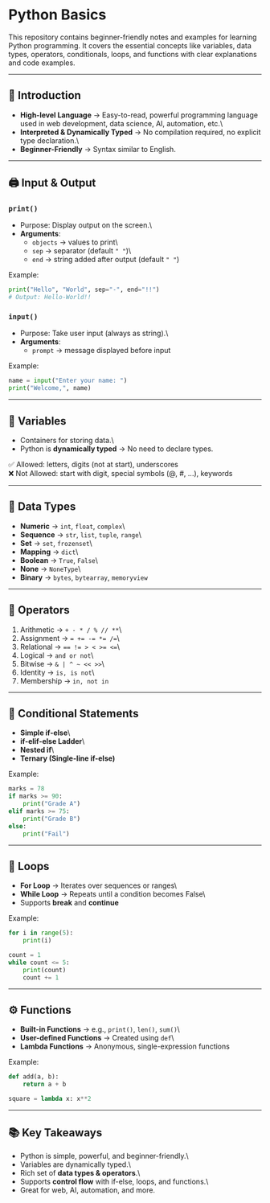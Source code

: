 # Python Basics

This repository contains beginner-friendly notes and examples for
learning Python programming. It covers the essential concepts like
variables, data types, operators, conditionals, loops, and functions
with clear explanations and code examples.

------------------------------------------------------------------------

## 📌 Introduction

-   **High-level Language** → Easy-to-read, powerful programming
    language used in web development, data science, AI, automation,
    etc.\
-   **Interpreted & Dynamically Typed** → No compilation required, no
    explicit type declaration.\
-   **Beginner-Friendly** → Syntax similar to English.

------------------------------------------------------------------------

## 🖨️ Input & Output

### `print()`

-   Purpose: Display output on the screen.\
-   **Arguments**:
    -   `objects` → values to print\
    -   `sep` → separator (default `" "`)\
    -   `end` → string added after output (default `" "`)

Example:

``` python
print("Hello", "World", sep="-", end="!!")
# Output: Hello-World!!
```

### `input()`

-   Purpose: Take user input (always as string).\
-   **Arguments**:
    -   `prompt` → message displayed before input

Example:

``` python
name = input("Enter your name: ")
print("Welcome,", name)
```

------------------------------------------------------------------------

## 📝 Variables

-   Containers for storing data.\
-   Python is **dynamically typed** → No need to declare types.

✅ Allowed: letters, digits (not at start), underscores\
❌ Not Allowed: start with digit, special symbols (@, #, ...), keywords

------------------------------------------------------------------------

## 🔢 Data Types

-   **Numeric** → `int`, `float`, `complex`\
-   **Sequence** → `str`, `list`, `tuple`, `range`\
-   **Set** → `set`, `frozenset`\
-   **Mapping** → `dict`\
-   **Boolean** → `True`, `False`\
-   **None** → `NoneType`\
-   **Binary** → `bytes`, `bytearray`, `memoryview`

------------------------------------------------------------------------

## 🧮 Operators

1.  Arithmetic → `+ - * / % // **`\
2.  Assignment → `= += -= *= /=`\
3.  Relational → `== != > < >= <=`\
4.  Logical → `and or not`\
5.  Bitwise → `& | ^ ~ << >>`\
6.  Identity → `is, is not`\
7.  Membership → `in, not in`

------------------------------------------------------------------------

## 🔀 Conditional Statements

-   **Simple if-else**\
-   **if-elif-else Ladder**\
-   **Nested if**\
-   **Ternary (Single-line if-else)**

Example:

``` python
marks = 78
if marks >= 90:
    print("Grade A")
elif marks >= 75:
    print("Grade B")
else:
    print("Fail")
```

------------------------------------------------------------------------

## 🔁 Loops

-   **For Loop** → Iterates over sequences or ranges\
-   **While Loop** → Repeats until a condition becomes False\
-   Supports **break** and **continue**

Example:

``` python
for i in range(5):
    print(i)

count = 1
while count <= 5:
    print(count)
    count += 1
```

------------------------------------------------------------------------

## ⚙️ Functions

-   **Built-in Functions** → e.g., `print()`, `len()`, `sum()`\
-   **User-defined Functions** → Created using `def`\
-   **Lambda Functions** → Anonymous, single-expression functions

Example:

``` python
def add(a, b):
    return a + b

square = lambda x: x**2
```

------------------------------------------------------------------------

## 📚 Key Takeaways

-   Python is simple, powerful, and beginner-friendly.\
-   Variables are dynamically typed.\
-   Rich set of **data types & operators**.\
-   Supports **control flow** with if-else, loops, and functions.\
-   Great for web, AI, automation, and more.
